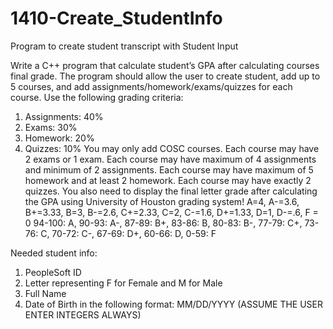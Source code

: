 # 1410-Create_StudentInfo
Program to create student transcript with Student Input

Write a C++ program that calculate student’s GPA after calculating courses final grade.
The program should allow the user to create student, add up to 5 courses,
and add assignments/homework/exams/quizzes for each course.
Use the following grading criteria:
1.	Assignments: 40%
2.	Exams: 30%
3.	Homework: 20%
4.	Quizzes: 10%
You may only add COSC courses. Each course may have 2 exams or 1 exam.
Each course may have maximum of 4 assignments and minimum of 2 assignments.
Each course may have maximum of 5 homework and at least 2 homework.
Each course may have exactly 2 quizzes.
You also need to display the final letter grade after calculating the
GPA using University of Houston grading system!
A=4, A-=3.6, B+=3.33, B=3, B-=2.6, C+=2.33, C=2, C-=1.6, D+=1.33, D=1, D-=.6, F = 0
94-100: A, 90-93: A-, 87-89: B+, 83-86: B, 80-83: B-, 77-79: C+,
73-76: C, 70-72: C-, 67-69: D+, 60-66: D, 0-59: F

Needed student info:
1.	PeopleSoft ID
2.	Letter representing F for Female and M for Male
3.	Full Name
4.	Date of Birth in the following format: MM/DD/YYYY  (ASSUME THE USER ENTER INTEGERS ALWAYS)
